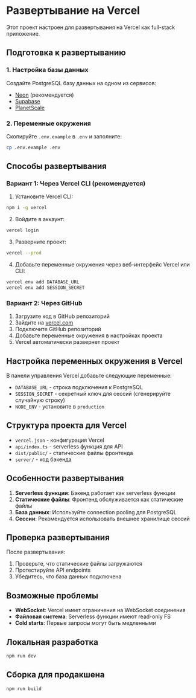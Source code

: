 # Развертывание на Vercel

Этот проект настроен для развертывания на Vercel как full-stack приложение.

## Подготовка к развертыванию

### 1. Настройка базы данных
Создайте PostgreSQL базу данных на одном из сервисов:
- [Neon](https://neon.tech/) (рекомендуется)
- [Supabase](https://supabase.com/)
- [PlanetScale](https://planetscale.com/)

### 2. Переменные окружения
Скопируйте `.env.example` в `.env` и заполните:
```bash
cp .env.example .env
```

## Способы развертывания

### Вариант 1: Через Vercel CLI (рекомендуется)

1. Установите Vercel CLI:
```bash
npm i -g vercel
```

2. Войдите в аккаунт:
```bash
vercel login
```

3. Разверните проект:
```bash
vercel --prod
```

4. Добавьте переменные окружения через веб-интерфейс Vercel или CLI:
```bash
vercel env add DATABASE_URL
vercel env add SESSION_SECRET
```

### Вариант 2: Через GitHub

1. Загрузите код в GitHub репозиторий
2. Зайдите на [vercel.com](https://vercel.com)
3. Подключите GitHub репозиторий
4. Добавьте переменные окружения в настройках проекта
5. Vercel автоматически развернет проект

## Настройка переменных окружения в Vercel

В панели управления Vercel добавьте следующие переменные:

- `DATABASE_URL` - строка подключения к PostgreSQL
- `SESSION_SECRET` - секретный ключ для сессий (сгенерируйте случайную строку)
- `NODE_ENV` - установите в `production`

## Структура проекта для Vercel

- `vercel.json` - конфигурация Vercel
- `api/index.ts` - serverless функция для API
- `dist/public/` - статические файлы фронтенда
- `server/` - код бэкенда

## Особенности развертывания

1. **Serverless функции**: Бэкенд работает как serverless функции
2. **Статические файлы**: Фронтенд обслуживается как статические файлы
3. **База данных**: Используйте connection pooling для PostgreSQL
4. **Сессии**: Рекомендуется использовать внешнее хранилище сессий

## Проверка развертывания

После развертывания:
1. Проверьте, что статические файлы загружаются
2. Протестируйте API endpoints
3. Убедитесь, что база данных подключена

## Возможные проблемы

- **WebSocket**: Vercel имеет ограничения на WebSocket соединения
- **Файловая система**: Serverless функции имеют read-only FS
- **Cold starts**: Первые запросы могут быть медленными

## Локальная разработка

```bash
npm run dev
```

## Сборка для продакшена

```bash
npm run build
```
